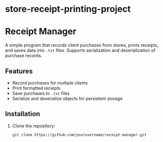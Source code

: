 # store-receipt-printing-project

# Receipt Manager

A simple program that records client purchases from stores, prints receipts, and saves data into `.txt` files. Supports serialization and deserialization of purchase records.

## Features
- Record purchases for multiple clients
- Print formatted receipts
- Save purchases to `.txt` files
- Serialize and deserialize objects for persistent storage

## Installation
1. Clone the repository:
   ```bash
   git clone https://github.com/yourusername/receipt-manager.git
